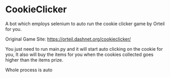 # CookieClicker
A bot which employs selenium to auto run the cookie clicker game by Orteil for you.


Original Game Site: https://orteil.dashnet.org/cookieclicker/

You just need to run main.py and it will start auto clicking on the cookie for you,
It also will buy the items for you when the cookies collected goes higher than the items prize.

Whole process is auto
